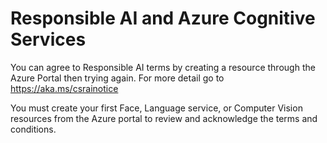 # Responsible AI and Azure Cognitive Services

You can agree to Responsible AI terms by creating a resource through the Azure Portal then trying again. For more detail go to https://aka.ms/csrainotice

You must create your first Face, Language service, or Computer Vision resources from the Azure portal to review and acknowledge the terms and conditions. 

